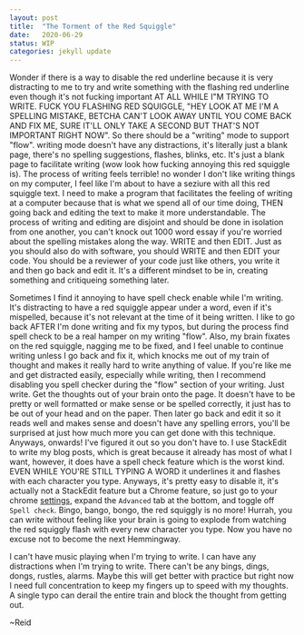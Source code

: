 ```yaml
---
layout: post
title:  "The Torment of the Red Squiggle"
date:   2020-06-29
status: WIP
categories: jekyll update
--- 
```



Wonder if there is a way to disable the red underline because it is very distracting to me to try and write something with the flashing red underline even though it's not fucking important AT ALL WHILE I"M TRYING TO WRITE. FUCK YOU FLASHING RED SQUIGGLE, "HEY LOOK AT ME I'M A SPELLING MISTAKE, BETCHA CAN'T LOOK AWAY UNTIL YOU COME BACK AND FIX ME, SURE IT'LL ONLY TAKE A SECOND BUT THAT'S NOT IMPORTANT RIGHT NOW".  So there should be a "writing" mode to support "flow".  writing mode doesn't have any distractions, it's literally just a blank page, there's no spelling suggestions, flashes, blinks, etc.  It's just a blank page to facilitate writing (wow look how fucking annoying this red squiggle is).  The process of writing feels terrible! no wonder I don't like writing things on my computer, I feel like I'm about to have a seziure with all this red squiggle text.  I need to make a program that facilitates the feeling of writing at a computer because that is what we spend all of our time doing, THEN going back and editing the text to make it more understandable.  The process of writing and editing are disjoint and should be done in isolation from one another, you can't knock out 1000 word essay if you're worried about the spelling mistakes along the way.  WRITE and then EDIT. Just as you should also do with software, you should WRITE and then EDIT your code.  You should be a reviewer of your code just like others, you write it and then go back and edit it.  It's a different mindset to be in, creating something and critiqueing something later.

Sometimes I find it annoying to have spell check enable while I'm writing.  It's distracting to have a red squiggle appear under a word, even if it's mispelled, because it's not relevant at the time of it being written.  I like to go back AFTER I'm done writing and fix my typos, but during the process find spell check to be a real hamper on my writing "flow".  Also, my brain fixates on the red squiggle, nagging me to be fixed, and I feel unable to continue writing unless I go back and fix it, which knocks me out of my train of thought and makes it really hard to write anything of value.  If you're like me and get distracted easily, especially while writing, then I recommend disabling you spell checker during the "flow" section of your writing. Just write.  Get the thoughts out of your brain onto the page.  It doesn't have to be pretty or well formatted or make sense or be spelled correctly, it just has to be out of your head and on the paper.  Then later go back and edit it so it reads well and makes sense and doesn't have any spelling errors, you'll be surprised at just how much more you can get done with this technique. Anyways, onwards! I've figured it out so you don't have to.  I use StackEdit to write my blog posts, which is great because it already has most of what I want, however, it does have a spell check feature which is the worst kind.  EVEN WHILE YOU'RE STILL TYPING A WORD it underlines it and flashes with each character you type.  Anyways, it's pretty easy to disable it, it's actually not a StackEdit feature but a Chrome feature, so just go to your chrome [settings](chrome://settings/languages), expand the `Advanced` tab at the bottom, and toggle off `Spell check`.  Bingo, bango, bongo, the red squiggly is no more! Hurrah, you can write without feeling like your brain is going to explode from watching the red squiggly flash with every new character you type. Now you have no excuse not to become the next Hemmingway.

 I can't have music playing when I'm trying to write. I can have any distractions when I'm trying to write.  There can't be any bings, dings, dongs, rustles, alarms.  Maybe this will get better with practice but right now I need full concentration to keep my fingers up to speed with my thoughts.  A single typo can derail the entire train and block the thought from getting out. 

~Reid
<!--stackedit_data:
eyJoaXN0b3J5IjpbLTE5MjIwOTA3NDYsLTgxNjc5NzczMCwtNT
AyODYyNTQ4XX0=
-->